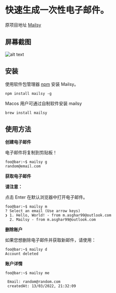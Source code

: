 

# 快速生成一次性电子邮件。
原项目地址 [Mailsy](https://github.com/BalliAsghar/Mailsy)

## 屏幕截图

![alt text](https://raw.githubusercontent.com/BalliAsghar/Mailsy/main/screenshot/Mailsy.png)

## 安装
使用软件包管理器 [npm](https://nodejs.cn/download/) 安装 Mailsy。

```console
npm install mailsy -g
```

Macos 用户可通过自制软件安装 mailsy

```console
brew install mailsy
```

## 使用方法

**创建电子邮件**

电子邮件将复制到剪贴板！

```console
foo@bar:~$ mailsy g
random@email.com
```

**获取电子邮件**

**请注意：**

点击 Enter 在默认浏览器中打开电子邮件。

```console
foo@bar:~$ mailsy m
? Select an email (Use arrow keys)
❯ 1. Hello, World! - from m.asghar99@outlook.com
  2. Mailsy - from m.asghar99@outlook.com

```

**删除账户**

如果您想删除电子邮件并获取新邮件，请使用：

```console
foo@bar:~$ mailsy d
Account deleted
```

**账户详情**

```console
foo@bar:~$ mailsy me

 Email: random@random.com
 createdAt: 13/03/2022, 21:32:09

```
